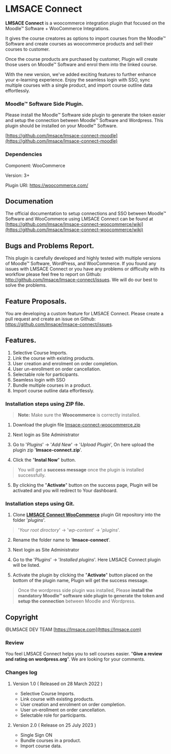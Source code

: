 
LMSACE Connect
==================

**LMSACE Connect** is a woocommerce integration plugin that focused on the Moodle™ Software + WooCommerce Integrations.

It gives the course creatores as options to import courses from the Moodle™ Software and create courses as woocommerce products and sell their courses to customer.

Once the course products are purchased by customer, Plugin will create those users on Moodle™ Software and enrol them into the linked course.

With the new version, we've added exciting features to further enhance your e-learning experience. Enjoy the seamless login with SSO, sync multiple courses with a single product, and import course outline data effortlessly.


### Moodle™ Software Side Plugin.

Please install the Moodle™ Software side plugin to generate the token easier and setup the connection between Moodle™ Software and Wordpress. This plugin should be installed on your Moodle™ Software.

[https://github.com/lmsace/lmsace-connect-moodle](https://github.com/lmsace/lmsace-connect-moodle)


### Dependencies

Component: WooCommerce

Version: 3+

Plugin URI: https://woocommerce.com/


## Documenation

The official documentation to setup connections and SSO between Moodle™ Software and WooCommerce using LMSACE Connect can be found at [https://github.com/lmsace/lmsace-connect-woocommerce/wiki](https://github.com/lmsace/lmsace-connect-woocommerce/wiki)


## Bugs and Problems Report.

This plugin is carefully developed and highly tested with multiple versions of Moodle™ Software, WordPress, and WooCommerce. If you found any issues with LMSACE Connect or you have any problems or difficulty with its workflow please feel free to report on Github: http://github.com/lmsace/lmsace-connect/issues. We will do our best to solve the problems.


## Feature Proposals.

You are developing a custom feature for LMSACE Connect. Please create a pull request and create an issue on Github: https://github.com/lmsace/lmsace-connect/issues.


## Features.

1. Selective Course Imports.
2. Link the course with existing products.
3. User creation and enrolment on order completion.
3. User un-enrollment on order cancellation.
4. Selectable role for participants.
5. Seamless login with SSO
6. Bundle multiple courses in a product.
7. Import course outline data effortlessly.



### Installation steps using ZIP file.

> **Note:** Make sure the **Woocommerce** is correctly installed.

1. Download the plugin file [lmsace-connect-woocommerce.zip](https://www.lmsace.com/plugins/downloads/lmsace-connect-woocommerce_v2.0.zip)

2. Next login as Site Administrator

3. Go to '*Plugins*' -> '*Add New*' -> '*Upload Plugin*', On here upload the plugin zip '**lmsace-connect.zip**'.

4. Click the "**Instal Now**" button.


> You will get a **success message** once the plugin is installed successfully.


5. By clicking the "**Activate**" button on the success page, Plugin will be activated and you will redirect to Your dashboard.


### Installation steps using Git.


1. Clone [**LMSACE Connect WooCommerce**](https://github.com/lmsace/lmsace-connect-woocommerce) plugin Git repository into the folder '*plugins*'.

> '*Your root diroctory*' -> '*wp-content*' -> '*plugins*'.

2. Rename the folder name to '**lmsace-connect**'.

3. Next login as Site Administrator

4. Go to the '*Plugins*' -> '*Installed plugins*'. Here LMSACE Connect plugin will be listed.

5. Activate the plugin by clicking the "**Activate**" button placed on the bottom of the plugin name, Plugin will get the success message.


> Once the wordpress side plugin was installed, Please **install the mandatory Moodle™ software side plugin to generate the token and setup the connection** between Moodle and Wordpress.


## Copyright

@LMSACE DEV TEAM [https://lmsace.com](https://lmsace.com)


### Review

You feel LMSACE Connect helps you to sell courses easier. "**Give a review and rating on wordpress.org**". We are looking for your comments.


### Changes log

1. Version 1.0 ( Released on 28 March 2022 )

     - Selective Course Imports.
     - Link course with existing products.
     - User creation and enrolment on order completion.
     - User un-erollment on order cancellation.
     - Selectable role for participants.


2. Version 2.0 ( Release on 25 July 2023 )

     - Single Sign ON
     - Bundle courses in a product.
     - Import course data.
